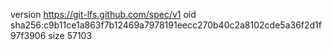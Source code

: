 version https://git-lfs.github.com/spec/v1
oid sha256:c9b11ce1a863f7b12469a7978191eecc270b40c2a8102cde5a36f2d1f97f3906
size 57103
